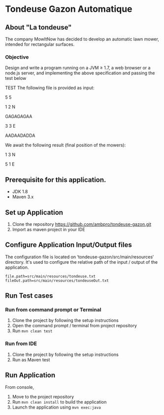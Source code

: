 # Tondeuse Gazon Automatique

## About "La tondeuse"

The company MowItNow has decided to develop an automatic lawn mower, intended for rectangular surfaces.

### Objective
Design and write a program running on a JVM ≥ 1.7, a web browser or a node.js server, and implementing the above specification and passing the test below

TEST
The following file is provided as input:

5 5

1 2 N

GAGAGAGAA

3 3 E

AADAADADDA

We await the following result (final position of the mowers):

1 3 N

5 1 E

## Prerequisite for this application.

- JDK 1.8 
- Maven 3.x

## Set up Application

1. Clone the repository https://github.com/ambpro/tondeuse-gazon.git
2. Import as maven project in your IDE

## Configure Application Input/Output files
The configuration file is located on ‘tondeuse-gazon/src/main/resources‘ directory.
It's used to configure the relative path of the input / output of the application. 

```
file.path=src/main/resources/tondeuse.txt
fileOut.path=src/main/resources/tondeuseOut.txt
```

## Run Test cases
### Run from command prompt or Terminal

1. Clone the project by following the setup instructions
2. Open the command prompt / terminal from project repository
3. Run `mvn clean test`

### Run from IDE

1. Clone the project by following the setup instructions
2. Run as Maven test

## Run Application
From console,

1. Move to the project repository
2. Run `mvn clean install` to build the application
3. Launch the application using `mvn exec:java`
